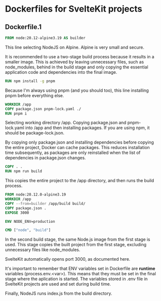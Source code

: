 # Dockerfiles for SvelteKit projects

## Dockerfile.1

```Dockerfile
FROM node:20.12-alpine3.19 AS builder
```

This line selecting NodeJS on Alpine. Alpine is very small and secure.

It is recommended to use a two-stage build process because it results in a smaller image. This is achieved by leaving unnecessary files, such as node_modules, behind in the build stage and only copying the essential application code and dependencies into the final image.

```Dockerfile
RUN npm install -g pnpm
```

Because I'm always using pnpm (and you should too), this line installing pnpm before everything else.

```Dockerfile
WORKDIR /app
COPY package.json pnpm-lock.yaml ./
RUN pnpm i
```

Selecting working directory /app.
Copying package.json and pnpm-lock.yaml into /app and then installing packages. If you are using npm, it should be package-lock.json.

By copying only package.json and installing dependencies before copying the entire project, Docker can cache packages. This reduces installation time subsequently, as packages are only reinstalled when the list of dependencies in package.json changes.

```Dockerfile
COPY . .
RUN npm run build
```

This copies the entire project to the /app directory, and then runs the build process.

```Dockerfile
FROM node:20.12.0-alpine3.19
WORKDIR /app
COPY --from=builder /app/build build/
COPY package.json .
EXPOSE 3000

ENV NODE_ENV=production

CMD ["node", "build"]
```

In the second build stage, the same Node.js image from the first stage is used. This stage copies the built project from the first stage, excluding unnecessary files like node_modules.

SvelteKit automatically opens port 3000, as documented here.

It's important to remember that ENV variables set in Dockerfile are <b>runtime</b> variables (process.env.\<var>). This means that they must be set in the final stage where the aplication is started. 
The variables stored in .env file in SvelteKit projects are used and set during build time.

Finally, NodeJS runs index.js from the build directory.
